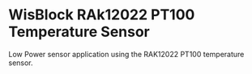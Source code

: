 # WisBlock RAk12022 PT100 Temperature Sensor
Low Power sensor application using the RAK12022 PT100 temperature sensor.
